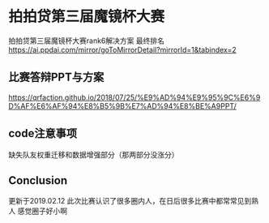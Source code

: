 # 拍拍贷第三届魔镜杯大赛
拍拍贷第三届魔镜杯大赛rank6解决方案
最终排名 https://ai.ppdai.com/mirror/goToMirrorDetail?mirrorId=1&tabindex=2

## 比赛答辩PPT与方案
https://qrfaction.github.io/2018/07/25/%E9%AD%94%E9%95%9C%E6%9D%AF%E6%AF%94%E8%B5%9B%E7%AD%94%E8%BE%A9PPT/

## code注意事项
缺失队友权重迁移和数据增强部分（那两部分没涨分）

## Conclusion
更新于2019.02.12
此次比赛认识了很多圈内人，在日后很多比赛中都常常见到熟人
感觉圈子好小啊
